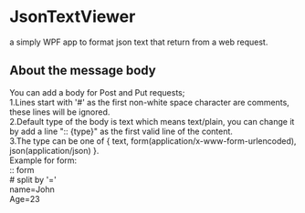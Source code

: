 # JsonTextViewer #
a simply WPF app to format json text that return from a web request.

## About the message body ##
You can add a body for Post and Put requests;<br />
1.Lines start with '#' as the first non-white space character are comments, these lines will be ignored.<br />
2.Default type of the body is text which means text/plain, you can change it by add a line ":: {type}" as the first valid line of the content.<br />
3.The type can be one of { text, form(application/x-www-form-urlencoded), json(application/json) }.<br />
Example for form:<br />
    :: form<br />
	# split by '='<br />
    name=John<br />
    Age=23<br />
